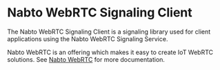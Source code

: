 # Nabto WebRTC Signaling Client

The Nabto WebRTC Signaling Client is a signaling library used for client
applications using the Nabto WebRTC Signaling Service.

Nabto WebRTC is an offering which makes it easy to create IoT WebRTC solutions.
See [Nabto WebRTC](https://docs.nabto.com) for more documentation.
